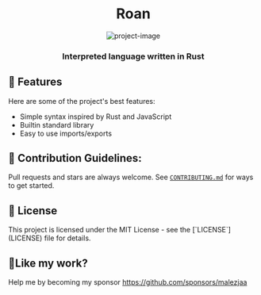 <h1 align="center" id="title">Roan</h1>

<p align="center"><img src="https://socialify.git.ci/roan-rs/roan/image?font=Rokkitt&amp;forks=1&amp;issues=1&amp;language=1&amp;name=1&amp;owner=1&amp;pattern=Circuit%20Board&amp;pulls=1&amp;stargazers=1&amp;theme=Auto" alt="project-image"></p>

<h3 id="description" align="center">Interpreted language written in Rust</h3>

<h2>🧐 Features</h2>

Here are some of the project's best features:

* Simple syntax inspired by Rust and JavaScript
* Builtin standard library
* Easy to use imports/exports

<h2>🍰 Contribution Guidelines:</h2>

Pull requests and stars are always welcome. See [`CONTRIBUTING.md`](.github/CONTRIBUTING.md) for ways to get
started.

<h2>📜 License</h2>
This project is licensed under the MIT License - see the [`LICENSE`](LICENSE) file for details.

<h2>💖Like my work?</h2>

Help me by becoming my sponsor https://github.com/sponsors/malezjaa
